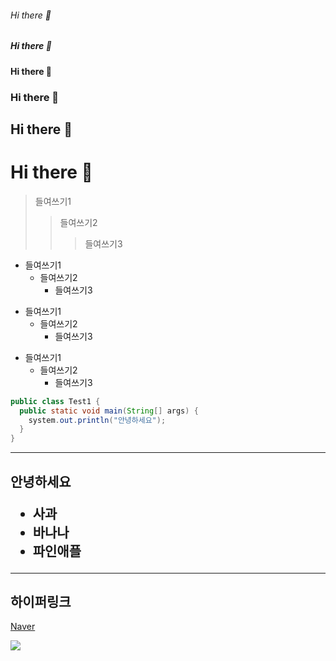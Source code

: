 <!-- 마크다운 태그 -->
###### Hi there 👋
##### Hi there 👋
#### Hi there 👋
### Hi there 👋
## Hi there 👋
# Hi there 👋

> 들여쓰기1
> > 들여쓰기2
> > > 들여쓰기3

* 들여쓰기1
  * 들여쓰기2
    * 들여쓰기3
+ 들여쓰기1
  + 들여쓰기2
    + 들여쓰기3
    
- 들여쓰기1
  - 들여쓰기2
    - 들여쓰기3
    
<!--   
<pre>
<code>
-->
```java
public class Test1 {
  public static void main(String[] args) {
    system.out.println("안녕하세요");
  }
}
```
<!--
</code>
</pre>
-->



<!--
**JisooYYang/JisooYYang** is a ✨ _special_ ✨ repository because its `README.md` (this file) appears on your GitHub profile.

Here are some ideas to get you started:

- 🔭 I’m currently working on ...
- 🌱 I’m currently learning ...
- 👯 I’m looking to collaborate on ...
- 🤔 I’m looking for help with ...
- 💬 Ask me about ...
- 📫 How to reach me: ...
- 😄 Pronouns: ...
- ⚡ Fun fact: ...
-->

<hr/>
<h2>안녕하세요</hr>
<ul>
 <li>사과</li>
 <li>바나나</li>
 <li>파인애플</li>
</ul>

<hr/>

<h2>하이퍼링크</h2>
<p><a href="http://www,naver.com">Naver</a></p>

<img src="http://img.shields.io/badge/홍길동-000000?style=badge&logo=Badoo&logoColor=FF9900">
